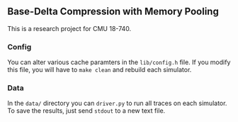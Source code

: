 ## Base-Delta Compression with Memory Pooling

This is a research project for CMU 18-740.


### Config

You can alter various cache paramters in the `lib/config.h` file. If you modify this file, you will have to `make clean` and rebuild each simulator.


### Data

In the `data/` directory you can `driver.py` to run all traces on each simulator. To save the results, just send `stdout` to a new text file.

